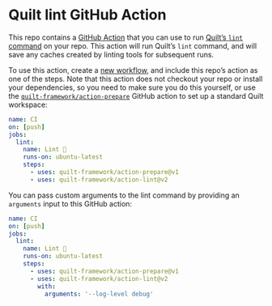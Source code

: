 # Quilt lint GitHub Action

This repo contains a [GitHub Action](https://github.com/features/actions) that you can use to run [Quilt’s `lint` command](https://github.com/lemonmade/quilt/blob/main/documentation/features/linting.md) on your repo. This action will run Quilt’s `lint` command, and will save any caches created by linting tools for subsequent runs.

To use this action, create a [new workflow](https://docs.github.com/en/actions/quickstart#creating-your-first-workflow), and include this repo’s action as one of the steps. Note that this action does not checkout your repo or install your dependencies, so you need to make sure you do this yourself, or use the [`quilt-framework/action-prepare`](https://github.com/quilt-framework/action-prepare) GitHub action to set up a standard Quilt workspace:

```yml
name: CI
on: [push]
jobs:
  lint:
    name: Lint 💅
    runs-on: ubuntu-latest
    steps:
      - uses: quilt-framework/action-prepare@v1
      - uses: quilt-framework/action-lint@v2
```

You can pass custom arguments to the lint command by providing an `arguments` input to this GitHub action:

```yml
name: CI
on: [push]
jobs:
  lint:
    name: Lint 💅
    runs-on: ubuntu-latest
    steps:
      - uses: quilt-framework/action-prepare@v1
      - uses: quilt-framework/action-lint@v2
        with:
          arguments: '--log-level debug'
```
